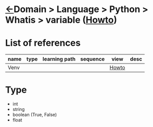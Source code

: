 <head><link rel="stylesheet" href="../../../../md.css"/><script src="../../../../md.js"></script></head>


[//]: #(Reference)
[Repo_Readme]:    ../list/object_list.md
[Item_Howto]:    ../howto/var_howto.md

[Venv_Howto]:    ../howto/venv_howto.md


# [&larr;][Repo_Readme]Domain > Language > Python > Whatis > variable ([Howto][Item_Howto])
# List of references

|name|type|learning path|sequence|view|desc|
|-|-|-|-|-|-|
|Venv||||[Howto][Venv_Howto]|

# Type
- int
- string
- boolean (True, False)
- float
